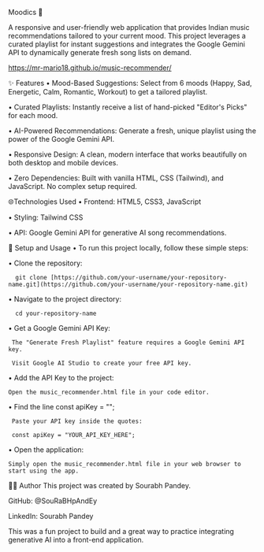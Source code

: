 Moodics 🎵

A responsive and user-friendly web application that provides Indian music recommendations tailored to your current mood. This project leverages a curated playlist for instant suggestions and integrates the Google Gemini API to dynamically generate fresh song lists on demand.

https://mr-mario18.github.io/music-recommender/

✨ Features
  • Mood-Based Suggestions: Select from 6 moods (Happy, Sad, Energetic, Calm, Romantic, Workout) to get a tailored playlist.

  • Curated Playlists: Instantly receive a list of hand-picked "Editor's Picks" for each mood.

  • AI-Powered Recommendations: Generate a fresh, unique playlist using the power of the Google Gemini API.

  • Responsive Design: A clean, modern interface that works beautifully on both desktop and mobile devices.

  • Zero Dependencies: Built with vanilla HTML, CSS (Tailwind), and JavaScript. No complex setup required.

🌐Technologies Used
  • Frontend: HTML5, CSS3, JavaScript

  • Styling: Tailwind CSS

  • API: Google Gemini API for generative AI song recommendations.

🚀 Setup and Usage
  • To run this project locally, follow these simple steps:

  • Clone the repository:

      git clone [https://github.com/your-username/your-repository-name.git](https://github.com/your-username/your-repository-name.git)




• Navigate to the project directory:

      cd your-repository-name




• Get a Google Gemini API Key:

     The "Generate Fresh Playlist" feature requires a Google Gemini API key.

     Visit Google AI Studio to create your free API key.

• Add the API Key to the project:

    Open the music_recommender.html file in your code editor.

• Find the line const apiKey = "";

     Paste your API key inside the quotes:

     const apiKey = "YOUR_API_KEY_HERE";




• Open the application:

    Simply open the music_recommender.html file in your web browser to start using the app.

👨‍💻 Author
This project was created by Sourabh Pandey.

GitHub: @SouRaBHpAndEy

LinkedIn: Sourabh Pandey

This was a fun project to build and a great way to practice integrating generative AI into a front-end application.
